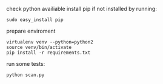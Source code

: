 check python availiable 
install pip if not installed by running:
```
sudo easy_install pip
```
prepare enviroment
```
virtualenv venv --python=python2
source venv/bin/activate
pip install -r requirements.txt
```
run some tests:
```
python scan.py
```